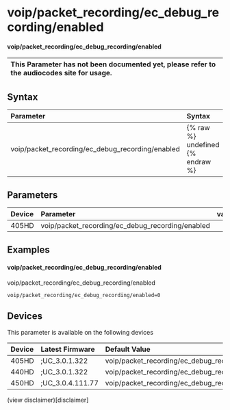 ﻿---
description: voip/packet_recording/ec_debug_recording/enabled
search:
    keywords: ['voip','packet_recording','ec_debug_recording','enabled']
---

# voip/packet_recording/ec_debug_recording/enabled

#### voip/packet_recording/ec_debug_recording/enabled


| This Parameter has not been documented yet, please refer to the audiocodes site for usage.  |
| :--- |

## Syntax
| Parameter | Syntax |
| :--- | :--- |
|voip/packet_recording/ec_debug_recording/enabled | {% raw %} undefined {% endraw %} |

## Parameters
|Device|Parameter|value|Description|
|:---|:---|:---|:---|
| 405HD | voip/packet_recording/ec_debug_recording/enabled |  |  |

## Examples
#### voip/packet_recording/ec_debug_recording/enabled

voip/packet_recording/ec_debug_recording/enabled

```
voip/packet_recording/ec_debug_recording/enabled=0
```

## Devices
This parameter is available on the following devices

| Device | Latest Firmware | Default Value |
|:---|:---|:---|
| 405HD | ;UC_3.0.1.322 | voip/packet_recording/ec_debug_recording/enabled=0 
| 440HD | ;UC_3.0.1.322 | voip/packet_recording/ec_debug_recording/enabled=0 
| 450HD | ;UC_3.0.4.111.77 | voip/packet_recording/ec_debug_recording/enabled=0 

(view disclaimer)[disclaimer]
